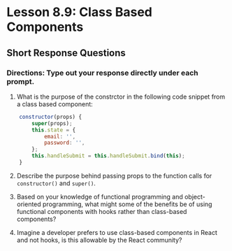 # Lesson 8.9: Class Based Components

## Short Response Questions

### Directions: Type out your response directly under each prompt.

1. What is the purpose of the constrctor in the following code snippet from a class based component:

```javascript
    constructor(props) {
        super(props);
        this.state = {
            email: '',
            password: '',
        };
        this.handleSubmit = this.handleSubmit.bind(this);
    }
```

2. Describe the purpose behind passing props to the function calls for `constructor()` and `super()`.

3. Based on your knowledge of functional programming and object-oriented programming, what might some of the benefits be of using functional components with hooks rather than class-based components?

4. Imagine a developer prefers to use class-based components in React and not hooks, is this allowable by the React community?
